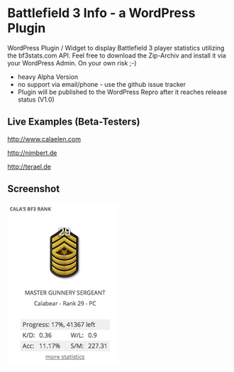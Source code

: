 Battlefield 3 Info - a WordPress Plugin
=============

WordPress Plugin / Widget to display Battlefield 3 player statistics utilizing the bf3stats.com API.
Feel free to download the Zip-Archiv and install it via your WordPress Admin. On your own risk ;-)

* heavy Alpha Version
* no support via email/phone - use the github issue tracker
* Plugin will be published to the WordPress Repro after it reaches release status (V1.0)

Live Examples (Beta-Testers)
----------
http://www.calaelen.com

http://nimbert.de

http://terael.de

Screenshot
----------
![Widget with WP Default Theme](screenshot-1.png?raw=true)

